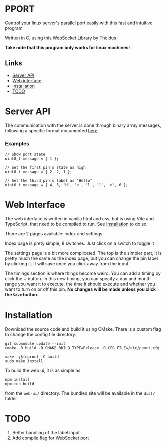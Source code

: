 # PPORT

Control your linux server's parallel port easily with this
fast and intuitive program

Written in C, using this [WebSocket Library](https://github.com/Theldus/wsServer) by Theldus

**Take note that this program only works for linux machines!**

## Links

* [Server API](#serverapi)
* [Web interface](#webinterface)
* [Installation](#installation)
* [TODO](#todo)

# Server API	
The communication with the server is done through binary array messages, following a specific format documented [here](./API.md)

### Examples

    // Show port state
    uint8_t message = { 1 };

    // Set the first pin's state as high
    uint8_t message = { 2, 2, 1 };

    // Set the third pin's label as "Hello"
    uint8_t message = { 4, 5, 'H', 'e', 'l', 'l', 'o', 0 };

# Web Interface
The web interface is written in vanilla html and css, but is using Vite and TypeScript, that need to be compiled to run. See [Installation](#installation) to do so.

There are 2 pages available: index and settings.

Index page is prety simple, 8 switches. Just click on a switch to toggle it

The settings page is a bit more complicated. The top is the simpler part, it is pretty much the same as the index page, but you can change the pin label by clicking it. It will save once you click away from the input.

The timings section is where things become weird. You can add a timing by click the + button. In this new timing, you can specify a day and month range you want it to execute, the time it should execute and whether you want to turn on or off this pin. **No changes will be made unless you click the `Save` button.**

# Installation
Download the source code and build it using CMake. There is a custom flag to change the config file directory.

    git submodule update --init
	cmake -B build -D CMAKE_BUILD_TYPE=Release -D CFG_FILE=/etc/pport.cfg .
    make -j$(nproc) -C build
    sudo make install

To build the web ui, it is as simple as

    npm install
    npm run build

from the `web-ui/` directory. The bundled site will be available in the `dist/` folder

# TODO

1. Better handling of the label input
2. Add compile flag for WebSocket port